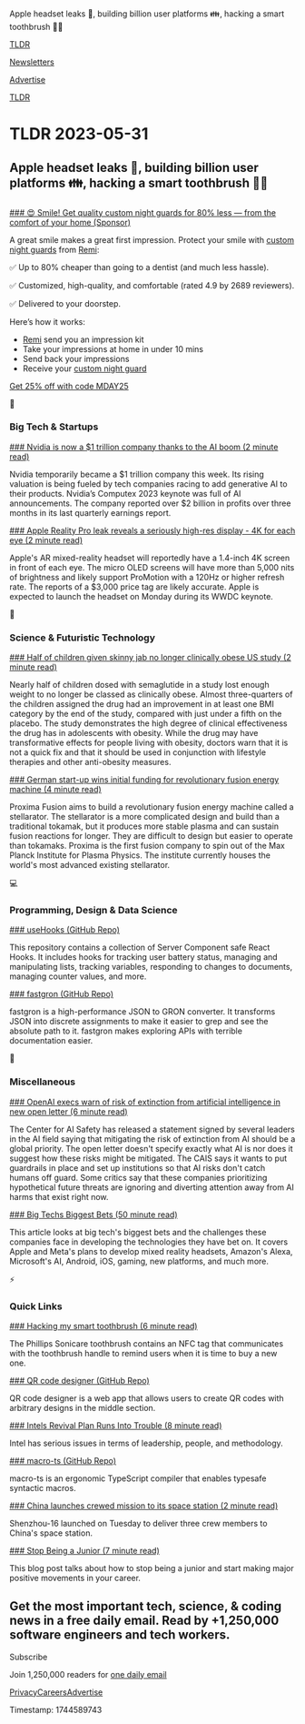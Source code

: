 Apple headset leaks 🥽, building billion user platforms 👪, hacking a smart toothbrush 👨‍💻

[TLDR](/)

[Newsletters](/newsletters)

[Advertise](https://advertise.tldr.tech/)

[TLDR](/)

# TLDR 2023-05-31

## Apple headset leaks 🥽, building billion user platforms 👪, hacking a smart toothbrush 👨‍💻

### 

[### 😍 Smile! Get quality custom night guards for 80% less — from the comfort of your home (Sponsor)](https://shopremi.com/products/custom-night-guard?utm_source=TLDR&amp;utm_medium=05_31_23)

A great smile makes a great first impression. Protect your smile with [custom night guards](https://shopremi.com/products/custom-night-guard?utm_source=TLDR&utm_medium=05_31_23) from [Remi](https://shopremi.com/products/custom-night-guard?utm_source=TLDR&utm_medium=05_31_23):

✅ Up to 80% cheaper than going to a dentist (and much less hassle).

✅ Customized, high-quality, and comfortable (rated 4.9 by 2689 reviewers).

✅ Delivered to your doorstep.

Here’s how it works:

- [Remi](https://shopremi.com/products/custom-night-guard?utm_source=TLDR&utm_medium=05_31_23) send you an impression kit
- Take your impressions at home in under 10 mins
- Send back your impressions
- Receive your [custom night guard](https://shopremi.com/products/custom-night-guard?utm_source=TLDR&utm_medium=05_31_23)

[Get 25% off with code MDAY25](https://shopremi.com/products/custom-night-guard?utm_source=TLDR&utm_medium=05_31_23)

📱

### Big Tech & Startups

[### Nvidia is now a $1 trillion company thanks to the AI boom (2 minute read)](https://www.theverge.com/2023/5/30/23742123/nvidia-stock-ai-gpu-1-trillion-market-cap-price-value?utm_source=tldrnewsletter)

Nvidia temporarily became a $1 trillion company this week. Its rising valuation is being fueled by tech companies racing to add generative AI to their products. Nvidia’s Computex 2023 keynote was full of AI announcements. The company reported over $2 billion in profits over three months in its last quarterly earnings report.

[### Apple Reality Pro leak reveals a seriously high-res display - 4K for each eye (2 minute read)](https://www.macworld.com/article/1935837/apple-reality-headset-display-leak-resolution-brightness.html?utm_source=tldrnewsletter)

Apple's AR mixed-reality headset will reportedly have a 1.4-inch 4K screen in front of each eye. The micro OLED screens will have more than 5,000 nits of brightness and likely support ProMotion with a 120Hz or higher refresh rate. The reports of a $3,000 price tag are likely accurate. Apple is expected to launch the headset on Monday during its WWDC keynote.

🚀

### Science & Futuristic Technology

[### Half of children given skinny jab no longer clinically obese US study (2 minute read)](https://www.theguardian.com/society/2023/may/17/half-of-children-given-skinny-jab-no-longer-clinically-obese-us-study?utm_source=tldrnewsletter)

Nearly half of children dosed with semaglutide in a study lost enough weight to no longer be classed as clinically obese. Almost three-quarters of the children assigned the drug had an improvement in at least one BMI category by the end of the study, compared with just under a fifth on the placebo. The study demonstrates the high degree of clinical effectiveness the drug has in adolescents with obesity. While the drug may have transformative effects for people living with obesity, doctors warn that it is not a quick fix and that it should be used in conjunction with lifestyle therapies and other anti-obesity measures.

[### German start-up wins initial funding for revolutionary fusion energy machine (4 minute read)](https://archive.ph/XKpBg#selection-2275.139-2275.244?utm_source=tldrnewsletter)

Proxima Fusion aims to build a revolutionary fusion energy machine called a stellarator. The stellarator is a more complicated design and build than a traditional tokamak, but it produces more stable plasma and can sustain fusion reactions for longer. They are difficult to design but easier to operate than tokamaks. Proxima is the first fusion company to spin out of the Max Planck Institute for Plasma Physics. The institute currently houses the world's most advanced existing stellarator.

💻

### Programming, Design & Data Science

[### useHooks (GitHub Repo)](https://github.com/uidotdev/usehooks?utm_source=tldrnewsletter)

This repository contains a collection of Server Component safe React Hooks. It includes hooks for tracking user battery status, managing and manipulating lists, tracking variables, responding to changes to documents, managing counter values, and more.

[### fastgron (GitHub Repo)](https://github.com/adamritter/fastgron?utm_source=tldrnewsletter)

fastgron is a high-performance JSON to GRON converter. It transforms JSON into discrete assignments to make it easier to grep and see the absolute path to it. fastgron makes exploring APIs with terrible documentation easier.

🎁

### Miscellaneous

[### OpenAI execs warn of risk of extinction from artificial intelligence in new open letter (6 minute read)](https://arstechnica.com/information-technology/2023/05/openai-execs-warn-of-risk-of-extinction-from-artificial-intelligence-in-new-open-letter/?utm_source=tldrnewsletter)

The Center for AI Safety has released a statement signed by several leaders in the AI field saying that mitigating the risk of extinction from AI should be a global priority. The open letter doesn't specify exactly what AI is nor does it suggest how these risks might be mitigated. The CAIS says it wants to put guardrails in place and set up institutions so that AI risks don't catch humans off guard. Some critics say that these companies prioritizing hypothetical future threats are ignoring and diverting attention away from AI harms that exist right now.

[### Big Techs Biggest Bets (50 minute read)](https://www.matthewball.vc/all/bigtechbiggestbets?utm_source=tldrnewsletter)

This article looks at big tech's biggest bets and the challenges these companies face in developing the technologies they have bet on. It covers Apple and Meta's plans to develop mixed reality headsets, Amazon's Alexa, Microsoft's AI, Android, iOS, gaming, new platforms, and much more.

⚡

### Quick Links

[### Hacking my smart toothbrush (6 minute read)](https://kuenzi.dev/toothbrush/?utm_source=tldrnewsletter)

The Phillips Sonicare toothbrush contains an NFC tag that communicates with the toothbrush handle to remind users when it is time to buy a new one.

[### QR code designer (GitHub Repo)](https://github.com/kochrt/qr-designer?utm_source=tldrnewsletter)

QR code designer is a web app that allows users to create QR codes with arbitrary designs in the middle section.

[### Intels Revival Plan Runs Into Trouble (8 minute read)](https://archive.ph/zWRxh#selection-241.59-265.42?utm_source=tldrnewsletter)

Intel has serious issues in terms of leadership, people, and methodology.

[### macro-ts (GitHub Repo)](https://github.com/blainehansen/macro-ts?utm_source=tldrnewsletter)

macro-ts is an ergonomic TypeScript compiler that enables typesafe syntactic macros.

[### China launches crewed mission to its space station (2 minute read)](https://www.cnbc.com/2023/05/30/china-launches-shenzhou-16-crewed-mission-to-its-space-station.html?utm_source=tldrnewsletter)

Shenzhou-16 launched on Tuesday to deliver three crew members to China's space station.

[### Stop Being a Junior (7 minute read)](https://kentcdodds.com/blog/stop-being-a-junior?utm_source=tldrnewsletter)

This blog post talks about how to stop being a junior and start making major positive movements in your career.

## Get the most important tech, science, & coding news in a free daily email. Read by +1,250,000 software engineers and tech workers.

Subscribe

Join 1,250,000 readers for [one daily email](/api/latest/tech)

[Privacy](/privacy)[Careers](https://jobs.ashbyhq.com/tldr.tech)[Advertise](/tech/advertise)

Timestamp: 1744589743
